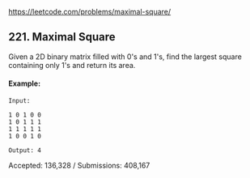 https://leetcode.com/problems/maximal-square/

## 221. Maximal Square

Given a 2D binary matrix filled with 0's and 1's, find the largest square containing only 1's and return its area.

#### Example: 

```
Input: 

1 0 1 0 0
1 0 1 1 1
1 1 1 1 1
1 0 0 1 0

Output: 4
```

Accepted: 136,328 / Submissions: 408,167


